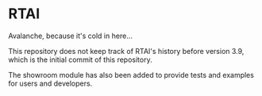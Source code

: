 RTAI
====

Avalanche, because it's cold in here...

This repository does not keep track of RTAI's history before version 3.9, 
which is the initial commit of this repository.

The showroom module has also been added to provide tests and examples for users and developers.
